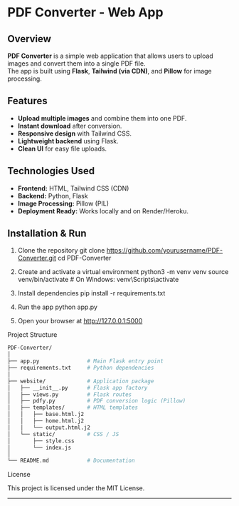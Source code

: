 # PDF Converter - Web App

## Overview

**PDF Converter** is a simple web application that allows users to upload images and convert them into a single PDF file.  
The app is built using **Flask**, **Tailwind (via CDN)**, and **Pillow** for image processing.  

## Features

- **Upload multiple images** and combine them into one PDF.
- **Instant download** after conversion.
- **Responsive design** with Tailwind CSS.
- **Lightweight backend** using Flask.
- **Clean UI** for easy file uploads.

## Technologies Used

- **Frontend:** HTML, Tailwind CSS (CDN)
- **Backend:** Python, Flask
- **Image Processing:** Pillow (PIL)
- **Deployment Ready:** Works locally and on Render/Heroku.

## Installation & Run


1. Clone the repository
git clone https://github.com/yourusername/PDF-Converter.git
cd PDF-Converter

2. Create and activate a virtual environment
python3 -m venv venv
source venv/bin/activate   # On Windows: venv\Scripts\activate

3. Install dependencies
pip install -r requirements.txt

4. Run the app
python app.py

5. Open your browser at
http://127.0.0.1:5000

Project Structure
```bash
PDF-Converter/
│
├── app.py               # Main Flask entry point
├── requirements.txt     # Python dependencies
│
├── website/             # Application package
│   ├── __init__.py      # Flask app factory
│   ├── views.py         # Flask routes
│   ├── pdfy.py          # PDF conversion logic (Pillow)
│   ├── templates/       # HTML templates
│   │   ├── base.html.j2
│   │   ├── home.html.j2
│   │   └── output.html.j2
│   └── static/          # CSS / JS
│       ├── style.css
│       └── index.js
│
└── README.md            # Documentation
```


License

This project is licensed under the MIT License.

---
